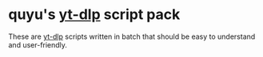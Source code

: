 
# **quyu's [yt-dlp](https://github.com/yt-dlp/yt-dlp) script pack**

These are [yt-dlp](https://github.com/yt-dlp/yt-dlp) scripts written in batch that should be easy to understand and user-friendly.
